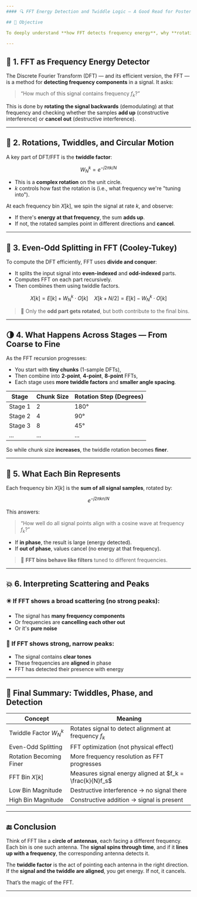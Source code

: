 ```yaml
---
#### 🔍 FFT Energy Detection and Twiddle Logic — A Good Read for Posterity

## 🎯 Objective

To deeply understand **how FFT detects frequency energy**, why **rotations (twiddle factors)** are involved, and what exactly we’re seeing in each bin of the FFT output — all from first principles, with intuitive logic.

---
```


## 🧠 1. FFT as Frequency Energy Detector

The Discrete Fourier Transform (DFT) — and its efficient version, the FFT — is a method for **detecting frequency components** in a signal.
It asks:

> “How much of this signal contains frequency $f_k$?”

This is done by **rotating the signal backwards** (demodulating) at that frequency and checking whether the samples **add up** (constructive interference) or **cancel out** (destructive interference).

---

## 🔄 2. Rotations, Twiddles, and Circular Motion

A key part of DFT/FFT is the **twiddle factor**:

$$
W_N^k = e^{-j2\pi k/N}
$$

* This is a **complex rotation** on the unit circle.
* $k$ controls how fast the rotation is (i.e., what frequency we're "tuning into").

At each frequency bin $X[k]$, we spin the signal at rate $k$, and observe:

* If there's **energy at that frequency**, the sum **adds up**.
* If not, the rotated samples point in different directions and **cancel**.

---

## 🧪 3. Even-Odd Splitting in FFT (Cooley-Tukey)

To compute the DFT efficiently, FFT uses **divide and conquer**:

* It splits the input signal into **even-indexed** and **odd-indexed** parts.
* Computes FFT on each part recursively.
* Then combines them using twiddle factors.

$$
X[k] = E[k] + W_N^k \cdot O[k]  
\quad
X[k + N/2] = E[k] - W_N^k \cdot O[k]
$$

> 🔁 Only the **odd part gets rotated**, but both contribute to the final bins.

---

## 🌗 4. What Happens Across Stages — From Coarse to Fine

As the FFT recursion progresses:

* You start with **tiny chunks** (1-sample DFTs),
* Then combine into **2-point**, **4-point**, **8-point** FFTs,
* Each stage uses **more twiddle factors** and **smaller angle spacing**.

| Stage   | Chunk Size | Rotation Step (Degrees) |
| ------- | ---------- | ----------------------- |
| Stage 1 | 2          | 180°                    |
| Stage 2 | 4          | 90°                     |
| Stage 3 | 8          | 45°                     |
| ...     | ...        | ...                     |

So while chunk size **increases**, the twiddle rotation becomes **finer**.

---

## 🧲 5. What Each Bin Represents

Each frequency bin $X[k]$ is the **sum of all signal samples**, rotated by:

$$
e^{-j2\pi kn/N}
$$

This answers:

> “How well do all signal points align with a cosine wave at frequency $f_k$?”

* If **in phase**, the result is large (energy detected).
* If **out of phase**, values cancel (no energy at that frequency).

> 🧠 **FFT bins behave like filters** tuned to different frequencies.

---

## 💥 6. Interpreting Scattering and Peaks

### ✴️ If FFT shows **a broad scattering** (no strong peaks):

* The signal has **many frequency components**
* Or frequencies are **cancelling each other out**
* Or it's **pure noise**

### 🚀 If FFT shows **strong, narrow peaks**:

* The signal contains **clear tones**
* These frequencies are **aligned** in phase
* FFT has detected their presence with energy

---

## 📘 Final Summary: Twiddles, Phase, and Detection

| Concept                 | Meaning                                                  |
| ----------------------- | -------------------------------------------------------- |
| Twiddle Factor $W_N^k$  | Rotates signal to detect alignment at frequency $f_k$    |
| Even-Odd Splitting      | FFT optimization (not physical effect)                   |
| Rotation Becoming Finer | More frequency resolution as FFT progresses              |
| FFT Bin $X[k]$          | Measures signal energy aligned at $f_k = \frac{k}{N}f_s$ |
| Low Bin Magnitude       | Destructive interference → no signal there               |
| High Bin Magnitude      | Constructive addition → signal is present                |

---

## 🔚 Conclusion

Think of FFT like a **circle of antennas**, each facing a different frequency. Each bin is one such antenna. The **signal spins through time**, and if it **lines up with a frequency**, the corresponding antenna detects it.

The **twiddle factor** is the act of pointing each antenna in the right direction.
If the **signal and the twiddle are aligned**, you get energy.
If not, it cancels.

That’s the magic of the FFT.

---